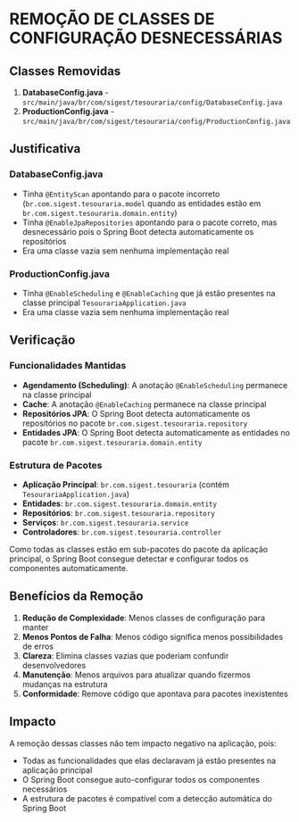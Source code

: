 # REMOÇÃO DE CLASSES DE CONFIGURAÇÃO DESNECESSÁRIAS

## Classes Removidas

1. **DatabaseConfig.java** - `src/main/java/br/com/sigest/tesouraria/config/DatabaseConfig.java`
2. **ProductionConfig.java** - `src/main/java/br/com/sigest/tesouraria/config/ProductionConfig.java`

## Justificativa

### DatabaseConfig.java
- Tinha `@EntityScan` apontando para o pacote incorreto (`br.com.sigest.tesouraria.model` quando as entidades estão em `br.com.sigest.tesouraria.domain.entity`)
- Tinha `@EnableJpaRepositories` apontando para o pacote correto, mas desnecessário pois o Spring Boot detecta automaticamente os repositórios
- Era uma classe vazia sem nenhuma implementação real

### ProductionConfig.java
- Tinha `@EnableScheduling` e `@EnableCaching` que já estão presentes na classe principal `TesourariaApplication.java`
- Era uma classe vazia sem nenhuma implementação real

## Verificação

### Funcionalidades Mantidas
- **Agendamento (Scheduling)**: A anotação `@EnableScheduling` permanece na classe principal
- **Cache**: A anotação `@EnableCaching` permanece na classe principal
- **Repositórios JPA**: O Spring Boot detecta automaticamente os repositórios no pacote `br.com.sigest.tesouraria.repository`
- **Entidades JPA**: O Spring Boot detecta automaticamente as entidades no pacote `br.com.sigest.tesouraria.domain.entity`

### Estrutura de Pacotes
- **Aplicação Principal**: `br.com.sigest.tesouraria` (contém `TesourariaApplication.java`)
- **Entidades**: `br.com.sigest.tesouraria.domain.entity`
- **Repositórios**: `br.com.sigest.tesouraria.repository`
- **Serviços**: `br.com.sigest.tesouraria.service`
- **Controladores**: `br.com.sigest.tesouraria.controller`

Como todas as classes estão em sub-pacotes do pacote da aplicação principal, o Spring Boot consegue detectar e configurar todos os componentes automaticamente.

## Benefícios da Remoção

1. **Redução de Complexidade**: Menos classes de configuração para manter
2. **Menos Pontos de Falha**: Menos código significa menos possibilidades de erros
3. **Clareza**: Elimina classes vazias que poderiam confundir desenvolvedores
4. **Manutenção**: Menos arquivos para atualizar quando fizermos mudanças na estrutura
5. **Conformidade**: Remove código que apontava para pacotes inexistentes

## Impacto

A remoção dessas classes não tem impacto negativo na aplicação, pois:
- Todas as funcionalidades que elas declaravam já estão presentes na aplicação principal
- O Spring Boot consegue auto-configurar todos os componentes necessários
- A estrutura de pacotes é compatível com a detecção automática do Spring Boot